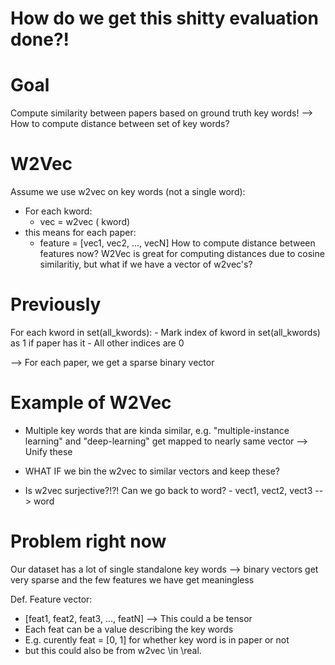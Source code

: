 # How do we get this shitty evaluation done?!

# Goal
Compute similarity between papers based on ground truth key words!
--> How to compute distance between set of key words?

# W2Vec
Assume we use w2vec on key words (not a single word):
- For each kword:
    - vec = w2vec ( kword)
- this means for each paper:
    - feature = [vec1, vec2, ..., vecN]
How to compute distance between features now?
W2Vec is great for computing distances due to cosine similaritiy, but what if we have a vector of 
w2vec's?

# Previously
For each kword in set(all_kwords):
    - Mark index of kword in set(all_kwords) as 1 if paper has it
    - All other indices are 0

--> For each paper, we get a sparse binary vector

# Example of W2Vec
- Multiple key words that are kinda similar, e.g. "multiple-instance learning" and "deep-learning" get mapped to nearly same vector --> Unify these
- WHAT IF we bin the w2vec to similar vectors and keep these?

- Is w2vec surjective?!?! Can we go back to word?
        - vect1, vect2, vect3 --> word

# Problem right now
Our dataset has a lot of single standalone key words 
--> binary vectors get very sparse and the few features we have get meaningless


Def. Feature vector:
- [feat1, feat2, feat3, ..., featN]  --> This could a be tensor
- Each feat can be a value describing the key words
- E.g. curently feat = [0, 1] for whether key word is in paper or not
- but this could also be from w2vec \in \real.
